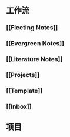 ## 工作流
### [[Fleeting Notes]]
### [[Evergreen Notes]]
### [[Literature Notes]]
### [[Projects]]
### [[Template]]
### [[Inbox]]
## 项目